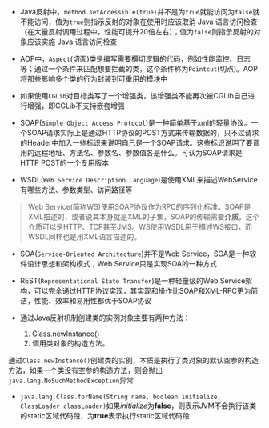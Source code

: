 + Java反射中，`method.setAccessible(true)`并不是为`true`就能访问为`false`就不能访问，值为`true`则指示反射的对象在使用时应该取消 Java 语言访问检查（在大量反射调用过程中，性能可提升20倍左右）；值为`false`则指示反射的对象应该实施 Java 语言访问检查

+ AOP中，`Aspect`(切面)类是编写需要横切逻辑的代码，例如性能监控、日志等；通过一个条件来匹配想要拦截的类，这个条件称为`Pointcut`(切点)。AOP将那些影响多个类的行为封装到可重用的模块中

+ 如果使用`CGLib`对目标类写了一个增强类，该增强类不能再次被CGLib自己进行增强，即CGLib不支持嵌套增强

+ SOAP(`Simple Object Access Protocol`)是一种简单基于xml的轻量协议。一个SOAP请求实际上是通过HTTP协议的POST方式来传输数据的，只不过请求的Header中加入一些标识来说明自己是一个SOAP请求。这些标识说明了要调用的远程地址、方法名、参数名、参数值各是什么。可认为SOAP请求是HTTP POST的一个专用版本

+ WSDL(`Web Service Description Language`)是使用XML来描述WebService有哪些方法、参数类型、访问路径等

> Web Service(简称WS)使用SOAP协议作为RPC的序列化标准。SOAP是XML描述的，或者说其本身就是XML的子集，SOAP的传输需要**介质**，这个介质可以是HTTP、TCP甚至JMS。WS使用WSDL用于描述WS接口，而WSDL同样也是用XML语言描述的。

+ SOA(`Service-Oriented Architecture`)并不是Web Service，SOA是一种软件设计思想和架构模式；Web Service只是实现SOA的一种方式

+ REST(`Representational State Transfer`)是一种轻量级的Web Service架构，可以完全通过HTTP协议实现，其实现和操作比SOAP和XML-RPC更为简洁，性能、效率和易用性都优于SOAP协议

+ 通过Java反射机制创建类的实例对象主要有两种方法：    
    1. Class.newInstance()    
    2. 调用类对象的构造方法。
    
通过`Class.newInstance()`创建类的实例，本质是执行了类对象的默认空参的构造方法，如果一个类没有空参的构造方法，则会抛出`java.lang.NoSuchMethodException`异常
    
+ `java.lang.Class.forName(String name, boolean initialize, ClassLoader classLoader)`如果*initialize*为**false**，则表示JVM不会执行该类的static区域代码段，为**true**表示执行static区域代码段
